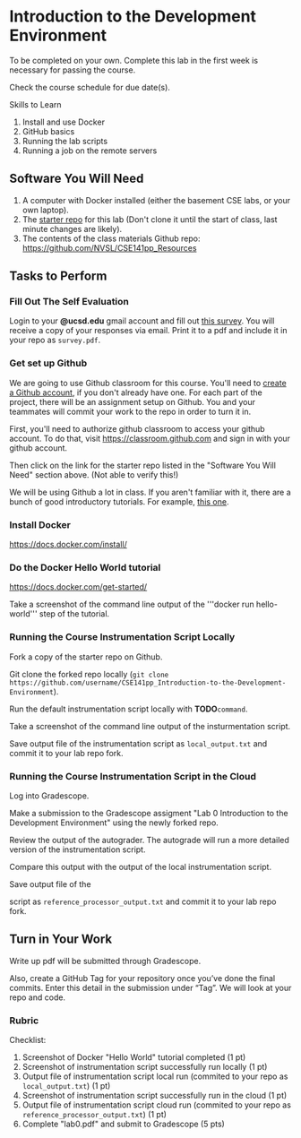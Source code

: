 # Introduction to the Development Environment

To be completed on your own. Complete this lab in the first week is necessary for passing the course.

Check the course schedule for due date(s).

Skills to Learn

1. Install and use Docker
2. GitHub basics
3. Running the lab scripts
4. Running a job on the remote servers

## Software You Will Need

1. A computer with Docker installed (either the basement CSE labs, or your own laptop).
2. The [starter repo]() for this lab (Don't clone it until the start of class, last minute changes are likely).
3. The contents of the class materials Github repo: https://github.com/NVSL/CSE141pp_Resources

## Tasks to Perform

### Fill Out The Self Evaluation

Login to your __@ucsd.edu__ gmail account and fill out [this survey]().  You will receive
a copy of your responses via email.  Print it to a pdf and include it in your repo as `survey.pdf`.

### Get set up Github

We are going to use Github classroom for this course. You'll need to [create a Github account](https://github.com/), if you don't already have one. 
For each part of the project, there will be an assignment setup on Github. 
You and your teammates will commit your work to the repo in order to turn it in.

First, you'll need to authorize github classroom to access your github account. 
To do that, visit https://classroom.github.com and sign in with your github account.

Then click on the link for the starter repo listed in the "Software You Will Need" section above. (Not able to verify this!)

We will be using Github a lot in class. 
If you aren't familiar with it, there are a bunch of good introductory tutorials. 
For example, [this one](http://try.github.io/).

### Install Docker

https://docs.docker.com/install/

### Do the Docker Hello World tutorial

https://docs.docker.com/get-started/

Take a screenshot of the command line output of the '''docker run hello-world''' step of the tutorial.

### Running the Course Instrumentation Script Locally

Fork a copy of the starter repo on Github.

Git clone the forked repo locally (```git clone https://github.com/username/CSE141pp_Introduction-to-the-Development-Environment```).

Run the default instrumentation script locally with __TODO__```command```.

Take a screenshot of the command line output of the insturmentation script.

Save output file of the instrumentation script as ```local_output.txt``` and commit it to your lab repo fork.

### Running the Course Instrumentation Script in the Cloud

Log into Gradescope. 

Make a submission to the Gradescope assigment "Lab 0 Introduction to the Development Environment" using the newly forked repo.

Review the output of the autograder. The autograde will run a more detailed version of the instrumentation script.

Compare this output with the output of the local instrumentation script.

Save output file of the 

script as ```reference_processor_output.txt``` and commit it to your lab repo fork.


## Turn in Your Work
Write up pdf will be submitted through Gradescope.

Also, create a GitHub Tag for your repository once you’ve done the final commits. 
Enter this detail in the submission under “Tag”.
We will look at your repo and code.

### Rubric

Checklist:

1. Screenshot of Docker "Hello World" tutorial completed (1 pt)
2. Screenshot of instrumentation script successfully run locally (1 pt)
3. Output file of instrumentation script local run (commited to your repo as ```local_output.txt```) (1 pt)
4. Screenshot of instrumentation script successfully run in the cloud (1 pt)
5. Output file of instrumentation script cloud run (commited to your repo as ```reference_processor_output.txt```) (1 pt)
6. Complete "lab0.pdf" and submit to Gradescope (5 pts)

